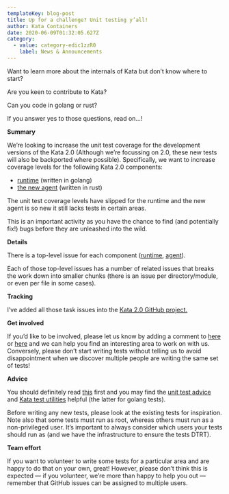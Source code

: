 ```yaml
---
templateKey: blog-post
title: Up for a challenge? Unit testing y’all!
author: Kata Containers
date: 2020-06-09T01:32:05.627Z
category:
  - value: category-edic1zzR0
    label: News & Announcements
---
```


Want to learn more about the internals of Kata but don’t know where to start?

Are you keen to contribute to Kata?

Can you code in golang or rust?

If you answer yes to those questions, read on…!

**Summary**

We’re looking to increase the unit test coverage for the development versions of the Kata 2.0 (Although we’re focussing on 2.0, these new tests will also be backported where possible). Specifically, we want to increase coverage levels for the following Kata 2.0 components:

*   [runtime](https://github.com/kata-containers/kata-containers/tree/2.0-dev/src/runtime) (written in golang)
*   [the new agent](https://github.com/kata-containers/kata-containers/tree/2.0-dev/src/agent) (written in rust)

The unit test coverage levels have slipped for the runtime and the new agent is so new it still lacks tests in certain areas.

This is an important activity as you have the chance to find (and potentially fix!) bugs before they are unleashed into the wild.

**Details**

There is a top-level issue for each component ([runtime](https://github.com/kata-containers/kata-containers/issues/237), [agent](https://github.com/kata-containers/kata-containers/issues/275)).

Each of those top-level issues has a number of related issues that breaks the work down into smaller chunks (there is an issue per directory/module, or even per file in some cases).

**Tracking**

I’ve added all those task issues into the [Kata 2.0 GitHub project.](https://github.com/kata-containers/kata-containers/projects/2)

**Get involved**

If you’d like to be involved, please let us know by adding a comment to [here](https://github.com/kata-containers/kata-containers/issues/237) or [here](https://github.com/kata-containers/kata-containers/issues/275) and we can help you find an interesting area to work on with us. Conversely, please don’t start writing tests without telling us to avoid disappointment when we discover multiple people are writing the same set of tests!

**Advice**

You should definitely read [this](https://github.com/kata-containers/community/blob/master/CONTRIBUTING.md) first and you may find the [unit test advice](https://github.com/kata-containers/tests/blob/master/Unit-Test-Advice.md) and [Kata test utilities](https://github.com/kata-containers/kata-containers/tree/2.0-dev/src/runtime/pkg/katatestutils) helpful (the latter for golang tests).

Before writing any new tests, please look at the existing tests for inspiration. Note also that some tests must run as root, whereas others must run as a non-privileged user. It’s important to always consider which users your tests should run as (and we have the infrastructure to ensure the tests DTRT).

**Team effort**

If you want to volunteer to write some tests for a particular area and are happy to do that on your own, great! However, please don’t think this is expected — if you volunteer, we’re more than happy to help you out — remember that GitHub issues can be assigned to multiple users.